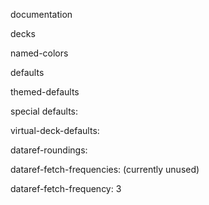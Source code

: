 documentation

decks

named-colors

defaults

themed-defaults

special defaults:

virtual-deck-defaults:

dataref-roundings:

dataref-fetch-frequencies: (currently unused)

dataref-fetch-frequency: 3
